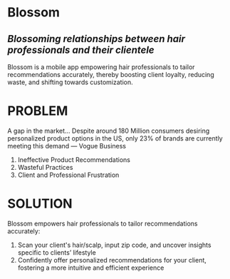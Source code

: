 # Blossom
## _Blossoming relationships between hair professionals and their clientele_

Blossom is a mobile app empowering hair professionals to tailor recommendations accurately, thereby boosting client loyalty, reducing waste, and shifting towards customization.

# PROBLEM
A gap in the market… Despite around 180 Million consumers desiring personalized product options in the US, only 23% of brands are currently meeting this demand — Vogue Business

  1. Ineffective Product Recommendations
  2. Wasteful Practices
  3. Client and Professional Frustration

# SOLUTION
Blossom empowers hair professionals to tailor recommendations accurately:

  1. Scan your client's hair/scalp, input zip code, and uncover insights specific to clients’ lifestyle
  2. Confidently offer personalized recommendations for your client, fostering a more intuitive and efficient experience

